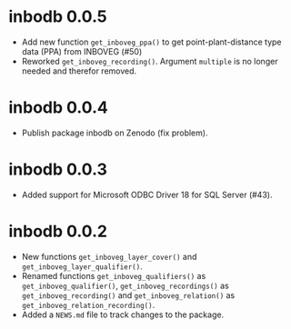 # inbodb 0.0.5

* Add new function `get_inboveg_ppa()` to get point-plant-distance type data
  (PPA) from INBOVEG (#50)
* Reworked `get_inboveg_recording()`. Argument `multiple` is no longer needed
  and therefor removed.

# inbodb 0.0.4

* Publish package inbodb on Zenodo (fix problem).

# inbodb 0.0.3

* Added support for Microsoft ODBC Driver 18 for SQL Server (#43).

# inbodb 0.0.2

* New functions `get_inboveg_layer_cover()` and `get_inboveg_layer_qualifier()`.
* Renamed functions `get_inboveg_qualifiers()` as `get_inboveg_qualifier()`,
  `get_inboveg_recordings()` as `get_inboveg_recording()` and
  `get_inboveg_relation()` as `get_inboveg_relation_recording()`.
* Added a `NEWS.md` file to track changes to the package.
